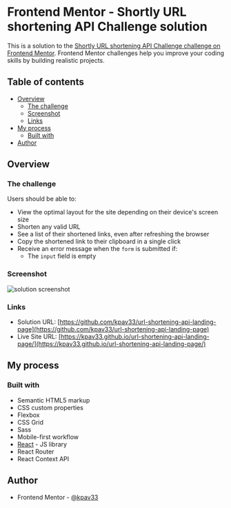 # Frontend Mentor - Shortly URL shortening API Challenge solution

This is a solution to the [Shortly URL shortening API Challenge challenge on Frontend Mentor](https://www.frontendmentor.io/challenges/url-shortening-api-landing-page-2ce3ob-G). Frontend Mentor challenges help you improve your coding skills by building realistic projects. 

## Table of contents

- [Overview](#overview)
  - [The challenge](#the-challenge)
  - [Screenshot](#screenshot)
  - [Links](#links)
- [My process](#my-process)
  - [Built with](#built-with)
- [Author](#author)

## Overview

### The challenge

Users should be able to:

- View the optimal layout for the site depending on their device's screen size
- Shorten any valid URL
- See a list of their shortened links, even after refreshing the browser
- Copy the shortened link to their clipboard in a single click
- Receive an error message when the `form` is submitted if:
  - The `input` field is empty

### Screenshot

![solution screenshot](.images/page-screenshot.png)

### Links

- Solution URL: [https://github.com/kpav33/url-shortening-api-landing-page](https://github.com/kpav33/url-shortening-api-landing-page)
- Live Site URL: [https://kpav33.github.io/url-shortening-api-landing-page/](https://kpav33.github.io/url-shortening-api-landing-page/)

## My process

### Built with

- Semantic HTML5 markup
- CSS custom properties
- Flexbox
- CSS Grid
- Sass
- Mobile-first workflow
- [React](https://reactjs.org/) - JS library
- React Router
- React Context API

## Author

- Frontend Mentor - [@kpav33](https://www.frontendmentor.io/profile/kpav33)
